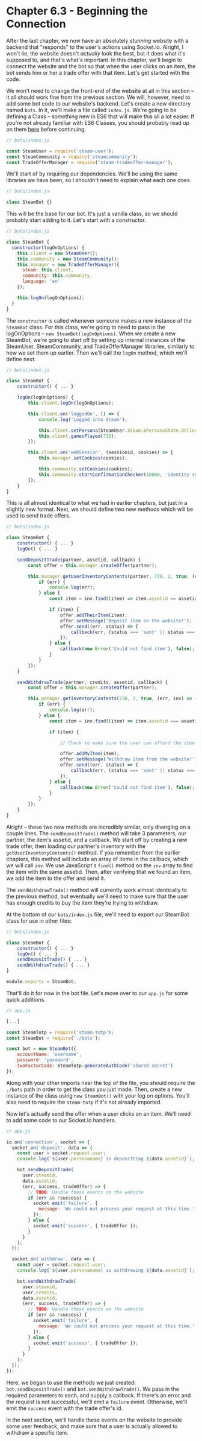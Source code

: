 # Chapter 6.3 - Beginning the Connection

After the last chapter, we now have an absolutely _stunning_ website with a
backend that "responds" to the user's actions using Socket.io. Alright, I won't
lie, the website doesn't _actually_ look the best, but it does what it's
supposed to, and that's what's important. In this chapter, we'll begin to
connect the website and the bot so that when the user clicks on an item, the
bot sends him or her a trade offer with that item. Let's get started with the
code.

We won't need to change the front-end of the website at all in this section –
it all should work fine from the previous section. We will, however, need to
add some bot code to our website's backend. Let's create a new directory named
`bots`. In it, we'll make a file called `index.js`. We're going to be defining
a Class – something new in ES6 that will make this all a lot easier. If you're
not already familiar with ES6 Classes, you should probably read up on them
[here](https://developer.mozilla.org/en-US/docs/Web/JavaScript/Reference/Classes)
before continuing.

```js
// bots/index.js

const SteamUser = require('steam-user');
const SteamCommunity = require('steamcommunity');
const TradeOfferManager = require('steam-tradeoffer-manager');
```

We'll start of by requiring our dependencies. We'll be using the same libraries
we have been, so I shouldn't need to explain what each one does.

```js
// bots/index.js

class SteamBot {}
```

This will be the base for our bot. It's just a vanilla class, so we should
probably start adding to it. Let's start with a constructor.

```js
// bots/index.js

class SteamBot {
  constructor(logOnOptions) {
    this.client = new SteamUser();
    this.community = new SteamCommunity();
    this.manager = new TradeOfferManager({
      steam: this.client,
      community: this.community,
      language: 'en'
    });

    this.logOn(logOnOptions);
  }
}
```

The `constructor` is called whenever someone makes a new instance of the
`SteamBot` class. For this class, we're going to need to pass in the
logOnOptions – `new SteamBot(logOnOptions)`. When we create a new SteamBot,
we're going to start off by setting up internal instances of the SteamUser,
SteamCommunity, and TradeOfferManager libraries, similarly to how we set them
up earlier. Then we'll call the `logOn` method, which we'll define next.

```js
// bots/index.js

class SteamBot {
    constructor() { ... }

    logOn(logOnOptions) {
		this.client.logOn(logOnOptions);

		this.client.on('loggedOn', () => {
			console.log('Logged into Steam');

			this.client.setPersona(SteamUser.Steam.EPersonaState.Online);
			this.client.gamesPlayed(730);
		});

		this.client.on('webSession', (sessionid, cookies) => {
			this.manager.setCookies(cookies);

			this.community.setCookies(cookies);
			this.community.startConfirmationChecker(10000, 'identity secret');
		});
	}
}
```

This is all almost identical to what we had in earlier chapters, but just in a
slightly new format. Next, we should define two new methods which will be used
to send trade offers.

```js
// bots/index.js

class SteamBot {
    constructor() { ... }
    logOn() { ... }

    sendDepositTrade(partner, assetid, callback) {
		const offer = this.manager.createOffer(partner);

		this.manager.getUserInventoryContents(partner, 730, 2, true, (err, inv) => {
			if (err) {
				console.log(err);
			} else {
				const item = inv.find((item) => item.assetid == assetid);

				if (item) {
					offer.addTheirItem(item);
					offer.setMessage('Deposit item on the website!');
					offer.send((err, status) => {
						callback(err, (status === 'sent' || status === 'pending'), offer.id);
					});
				} else {
					callback(new Error('Could not find item'), false);
				}
			}
		});
	}

	sendWithdrawTrade(partner, credits, assetid, callback) {
		const offer = this.manager.createOffer(partner);

		this.manager.getInventoryContents(730, 2, true, (err, inv) => {
			if (err) {
				console.log(err);
			} else {
				const item = inv.find((item) => item.assetid === assetid);

				if (item) {

					// Check to make sure the user can afford the item here

					offer.addMyItem(item);
					offer.setMessage('Withdraw item from the website!');
					offer.send((err, status) => {
						callback(err, (status === 'sent' || status === 'pending'), offer.id);
					});
				} else {
					callback(new Error('Could not find item'), false);
				}
			}
		});
	}
}
```

Alright – these two new methods are incredibly similar, only diverging on a
couple lines. The `sendDepositTrade()` method will take 3 parameters, our
partner, the item's assetid, and a callback. We start off by creating a new
trade offer, then loading our partner's inventory with the
`getUserInventoryContents()` method. If you remember from the earlier chapters,
this method will include an array of items in the callback, which we will call
`inv`. We use JavaScript's `find()` method on the `inv` array to find the item
with the same assetid. Then, after verifying that we found an item, we add the
item to the offer and send it.

The `sendWithdrawTrade()` method will currently work almost identically to the
previous method, but eventually we'll need to make sure that the user has
enough credits to buy the item they're trying to withdraw.

At the bottom of our `bots/index.js` file, we'll need to export our SteamBot
class for use in other files:

```js
// bots/index.js

class SteamBot {
    constructor() { ... }
    logOn() { ... }
    sendDepositTrade() { ... }
    sendWithdrawTrade() { ... }
}

module.exports = SteamBot;
```

That'll do it for now in the bot file. Let's move over to our `app.js` for some
quick additions.

```js
// app.js

[...]

const SteamTotp = require('steam-totp');
const SteamBot = require('./bots');

const bot = new SteamBot({
	accountName: 'username',
	password: 'password',
	twoFactorCode: SteamTotp.generateAuthCode('shared secret')
});
```

Along with your other imports near the top of the file, you should require the
`./bots` path in order to get the class you just made. Then, create a new
instance of the class using `new SteamBot()` with your log on options. You'll
also need to require the `steam-totp` if it's not already imported.

Now let's actually send the offer when a user clicks on an item. We'll need to
add some code to our Socket.io handlers.

```js
// app.js

io.on('connection', socket => {
  socket.on('deposit', data => {
    const user = socket.request.user;
    console.log(`${user.personaname} is depositting ${data.assetid}`);

    bot.sendDepositTrade(
      user.steamid,
      data.assetid,
      (err, success, tradeOffer) => {
        // TODO: Handle these events on the website
        if (err && !success) {
          socket.emit('failure', {
            message: 'We could not process your request at this time.'
          });
        } else {
          socket.emit('success', { tradeOffer });
        }
      }
    );
  });

  socket.on('withdraw', data => {
    const user = socket.request.user;
    console.log(`${user.personaname} is withdrawing ${data.assetid}`);

    bot.sendWithdrawTrade(
      user.steamid,
      user.credits,
      data.assetid,
      (err, success, tradeOffer) => {
        // TODO: Handle these events on the website
        if (err && !success) {
          socket.emit('failure', {
            message: 'We could not process your request at this time.'
          });
        } else {
          socket.emit('success', { tradeOffer });
        }
      }
    );
  });
});
```

Here, we began to use the methods we just created: `bot.sendDepositTrade()` and
`bot.sendWithdrawTrade()`. We pass in the required parameters to each, and
supply a callback. If there's an error and the request is not successful, we'll
emit a `failure` event. Otherwise, we'll emit the `success` event with the
trade offer's id.

In the next section, we'll handle these events on the website to provide some
user feedback, and make sure that a user is actually allowed to withdraw a
specific item.
